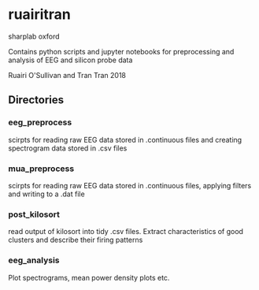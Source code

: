 # ruairitran
sharplab oxford

Contains python scripts and jupyter notebooks for preprocessing and analysis of EEG and silicon probe data

Ruairi O'Sullivan and Tran Tran 2018

## Directories

### eeg_preprocess
scirpts for reading raw EEG data stored in .continuous files and creating spectrogram data stored in .csv files

### mua_preprocess
scirpts for reading raw EEG data stored in .continuous files, applying filters and writing to a .dat file

### post_kilosort
read output of kilosort into tidy .csv files. Extract characteristics of good clusters and describe their firing patterns

### eeg_analysis
Plot spectrograms, mean power density plots etc. 

